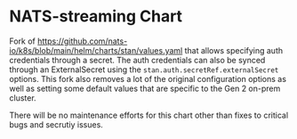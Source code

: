 # NATS-streaming Chart

Fork of https://github.com/nats-io/k8s/blob/main/helm/charts/stan/values.yaml that allows specifying auth credentials through a secret. The auth credentials can also be synced through an ExternalSecret using the `stan.auth.secretRef.externalSecret` options.
This fork also removes a lot of the original configuration options as well as setting some default values that are specific to the Gen 2 on-prem cluster.

There will be no maintenance efforts for this chart other than fixes to critical bugs and secrutiy issues.
